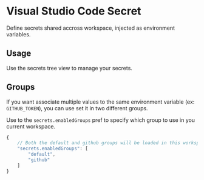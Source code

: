 # Visual Studio Code Secret

Define secrets shared accross workspace, injected as environment variables.

## Usage

Use the secrets tree view to manage your secrets.

## Groups

If you want associate multiple values to the same environment variable (ex: `GITHUB_TOKEN`), you can use set it in two different groups.

Use to the `secrets.enabledGroups` pref to specify which group to use in you current workspace.

```javascript
{
    // Both the default and github groups will be loaded in this workspace
    "secrets.enabledGroups": [
        "default",
        "github"
    ]
}
```

